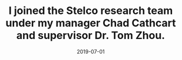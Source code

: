 ---
title: I joined the Stelco research team under my manager Chad Cathcart and supervisor Dr. Tom Zhou.
date: 2019-07-01
categories: [news]
tags: [news]
---